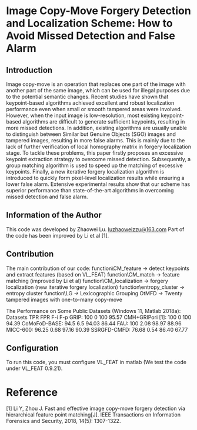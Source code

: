 # Image Copy-Move Forgery Detection and Localization Scheme: How to Avoid Missed Detection and False Alarm

## Introduction
Image copy-move is an operation that replaces one part of the image with another part of the same image, which can be used for illegal purposes due to the potential semantic changes. Recent studies have shown that keypoint-based algorithms achieved excellent and robust localization performance even when small or smooth tampered areas were involved. However, when the input image is low-resolution, most existing keypoint-based algorithms are difficult to generate sufficient keypoints, resulting in more missed detections. In addition, existing algorithms are usually unable to distinguish between Similar but Genuine Objects (SGO) images and tampered images, resulting in more false alarms. This is mainly due to the lack of further verification of local homography matrix in forgery localization stage. To tackle these problems, this paper firstly proposes an excessive keypoint extraction strategy to overcome missed detection. Subsequently, a group matching algorithm is used to speed up the matching of excessive keypoints. Finally, a new iterative forgery localization algorithm is introduced to quickly form pixel-level localization results while ensuring a lower false alarm. Extensive experimental results show that our scheme has superior performance than state-of-the-art algorithms in overcoming missed detection and false alarm.

## Information of the Author
This code was developed by Zhaowei Lu.
luzhaoweizzu@163.com
Part of the code has been improved by Li et al [1].

## Contribution
The main contribution of our code:
function\CM_feature -> detect keypoints and extract features (based on VL_FEAT)
function\CM_match -> feature matching (improved by Li et al)
function\CM_localization -> forgery localization (new iterative forgery localization)
function\entropy_cluster -> entropy cluster
function\LG -> Lexicographic Grouping
OtMFD -> Twenty tampered images with one-to-many copy-move


The Performance on Some Public Datasets (Windows 11, Matlab 2018a):
Datasets                TPR         FPR         F-i         F-p
GRIP:                   100         0           100         95.57
CMH+GRIPori [1]:        100         0           100         94.39
CoMoFoD-BASE:           94.5		    6.5         94.03		    86.44
FAU:                    100         2.08		    98.97		    88.96
MICC-600:               96.25		    0.68		    97.16		    90.39
SSRGFD-CMFD:            76.68		    0.54		    86.40		    67.77

## Configuration
To run this code, you must configure VL_FEAT in matlab (We test the code under VL_FEAT 0.9.21).

# Reference
[1] Li Y, Zhou J. Fast and effective image copy-move forgery detection via hierarchical feature point matching[J]. IEEE Transactions on Information Forensics and Security, 2018, 14(5): 1307-1322.
